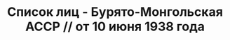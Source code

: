 ---
title: Список лиц - Бурято-Монгольская АССР // от 10 июня 1938 года
description: РГАСПИ, ф.17, оп.171, дело 417, лист 166
images:
- /disk/pictures/v09/17-171-417-166.jpg
- /disk/pictures/v09/17-171-417-167.jpg
- /disk/pictures/v09/17-171-417-168.jpg
- /disk/pictures/v09/17-171-417-169.jpg
- /disk/pictures/v09/17-171-417-170.jpg
---